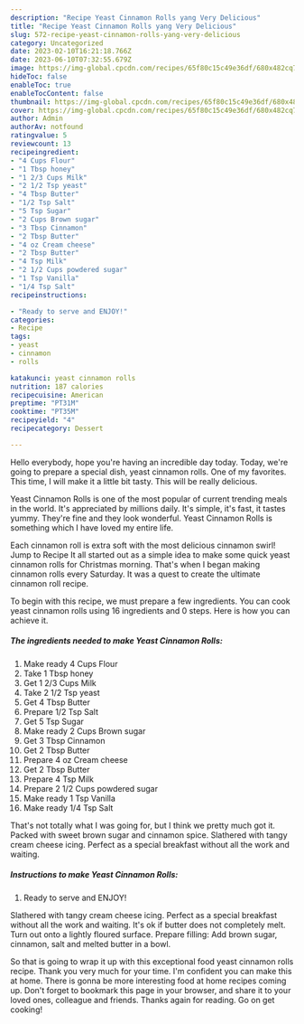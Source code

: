 ```yaml
---
description: "Recipe Yeast Cinnamon Rolls yang Very Delicious"
title: "Recipe Yeast Cinnamon Rolls yang Very Delicious"
slug: 572-recipe-yeast-cinnamon-rolls-yang-very-delicious
category: Uncategorized
date: 2023-02-10T16:21:18.766Z
date: 2023-06-10T07:32:55.679Z
image: https://img-global.cpcdn.com/recipes/65f80c15c49e36df/680x482cq70/yeast-cinnamon-rolls-recipe-main-photo.jpg
hideToc: false
enableToc: true
enableTocContent: false
thumbnail: https://img-global.cpcdn.com/recipes/65f80c15c49e36df/680x482cq70/yeast-cinnamon-rolls-recipe-main-photo.jpg
cover: https://img-global.cpcdn.com/recipes/65f80c15c49e36df/680x482cq70/yeast-cinnamon-rolls-recipe-main-photo.jpg
author: Admin
authorAv: notfound
ratingvalue: 5
reviewcount: 13
recipeingredient:
- "4 Cups Flour"
- "1 Tbsp honey"
- "1 2/3 Cups Milk"
- "2 1/2 Tsp yeast"
- "4 Tbsp Butter"
- "1/2 Tsp Salt"
- "5 Tsp Sugar"
- "2 Cups Brown sugar"
- "3 Tbsp Cinnamon"
- "2 Tbsp Butter"
- "4 oz Cream cheese"
- "2 Tbsp Butter"
- "4 Tsp Milk"
- "2 1/2 Cups powdered sugar"
- "1 Tsp Vanilla"
- "1/4 Tsp Salt"
recipeinstructions:

- "Ready to serve and ENJOY!"
categories:
- Recipe
tags:
- yeast
- cinnamon
- rolls

katakunci: yeast cinnamon rolls 
nutrition: 187 calories
recipecuisine: American
preptime: "PT31M"
cooktime: "PT35M"
recipeyield: "4"
recipecategory: Dessert

---
```



Hello everybody, hope you're having an incredible day today. Today, we're going to prepare a special dish, yeast cinnamon rolls. One of my favorites. This time, I will make it a little bit tasty. This will be really delicious.

Yeast Cinnamon Rolls is one of the most popular of current trending meals in the world. It's appreciated by millions daily. It's simple, it's fast, it tastes yummy. They're fine and they look wonderful. Yeast Cinnamon Rolls is something which I have loved my entire life.

Each cinnamon roll is extra soft with the most delicious cinnamon swirl! Jump to Recipe It all started out as a simple idea to make some quick yeast cinnamon rolls for Christmas morning. That&#39;s when I began making cinnamon rolls every Saturday. It was a quest to create the ultimate cinnamon roll recipe.


To begin with this recipe, we must prepare a few ingredients. You can cook yeast cinnamon rolls using 16 ingredients and 0 steps. Here is how you can achieve it.

<!--inarticleads1-->

##### The ingredients needed to make Yeast Cinnamon Rolls:

1. Make ready 4 Cups Flour
1. Take 1 Tbsp honey
1. Get 1 2/3 Cups Milk
1. Take 2 1/2 Tsp yeast
1. Get 4 Tbsp Butter
1. Prepare 1/2 Tsp Salt
1. Get 5 Tsp Sugar
1. Make ready 2 Cups Brown sugar
1. Get 3 Tbsp Cinnamon
1. Get 2 Tbsp Butter
1. Prepare 4 oz Cream cheese
1. Get 2 Tbsp Butter
1. Prepare 4 Tsp Milk
1. Prepare 2 1/2 Cups powdered sugar
1. Make ready 1 Tsp Vanilla
1. Make ready 1/4 Tsp Salt


That&#39;s not totally what I was going for, but I think we pretty much got it. Packed with sweet brown sugar and cinnamon spice. Slathered with tangy cream cheese icing. Perfect as a special breakfast without all the work and waiting. 

<!--inarticleads2-->

##### Instructions to make Yeast Cinnamon Rolls:


1. Ready to serve and ENJOY!

Slathered with tangy cream cheese icing. Perfect as a special breakfast without all the work and waiting. It&#39;s ok if butter does not completely melt. Turn out onto a lightly floured surface. Prepare filling: Add brown sugar, cinnamon, salt and melted butter in a bowl. 

So that is going to wrap it up with this exceptional food yeast cinnamon rolls recipe. Thank you very much for your time. I'm confident you can make this at home. There is gonna be more interesting food at home recipes coming up. Don't forget to bookmark this page in your browser, and share it to your loved ones, colleague and friends. Thanks again for reading. Go on get cooking!
